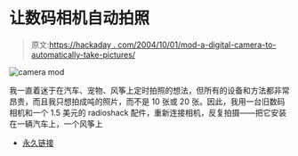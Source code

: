 # 让数码相机自动拍照

> 原文:[https://hackaday . com/2004/10/01/mod-a-digital-camera-to-automatically-take-pictures/](https://hackaday.com/2004/10/01/mod-a-digital-camera-to-automatically-take-pictures/)

![camera mod](img/3213724084a07a1485a8c66a4d2decd1.png)

我一直着迷于在汽车、宠物、风筝上定时拍照的想法，但所有的设备和方法都非常昂贵，而且我只想拍成吨的照片，而不是 10 张或 20 张。因此，我用一台旧数码相机和一个 1.5 美元的 radioshack 配件，重新连接相机，反复拍摄——把它安装在一辆汽车上，一个风筝上

*   [永久链接](http://digitalcameras.engadget.com/entry/1757766119821744/)